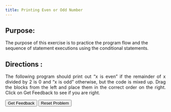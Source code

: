 ```yaml
---
title: Printing Even or Odd Number
---
```


## Purpose:

 <p>The purpose of this exercise is to practice the program flow and the sequence of statement executions using the conditional statements.</p>


## Directions :

<div style="text-align: justify">
    <p>The following program should print out “x is even” if the remainder of x divided by 2 is 0 and “x is odd” otherwise, but the code is mixed up. Drag the blocks from the left and place them in the correct order on the right. Click on Get Feedback to see if you are right.</p>
 
 <div id="sortableTrash" class="sortable-code"></div> 
<div id="sortable" class="sortable-code"></div> 
<div style="clear:both;"></div> 
<p> 
    <input id="feedbackLink" value="Get Feedback" type="button" /> 
    <input id="newInstanceLink" value="Reset Problem" type="button" /> 
</p> 
<script type="text/javascript"> 
(function(){
  var initial = "public class EvenOrOdd{\n" +
    "	public static void main(String[ ] args) {\n" +
    "    	int num = 51;\n" +
    "    	if(x % 2 == 0) {\n" +
    "        	System.out.println(“x is even”);\n" +
    "        }\n" +
    "        else {\n" +
    "        	System.out.println(“x is odd”);\n" +
    "        }\n" +
    "   }\n" +
    "}\n" +
    "        \n" +
    "        \n" +
    "        ";
  var parsonsPuzzle = new ParsonsWidget({
    "sortableId": "sortable",
    "max_wrong_lines": 10,
    "grader": ParsonsWidget._graders.LineBasedGrader,
    "exec_limit": 2500,
    "can_indent": true,
    "x_indent": 50,
    "lang": "en"
  });
  parsonsPuzzle.init(initial);
  parsonsPuzzle.shuffleLines();
  $("#newInstanceLink").click(function(event){ 
      event.preventDefault(); 
      parsonsPuzzle.shuffleLines(); 
  }); 
  $("#feedbackLink").click(function(event){ 
      event.preventDefault(); 
      parsonsPuzzle.getFeedback(); 
  }); 
})(); 
</script>
